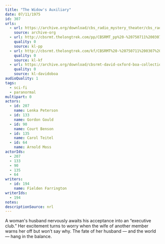 ```yaml
---
title: "The Widow's Auxiliary"
date: 07/11/1975
id: 307
urls: 
  - url: https://archive.org/download/cbs_radio_mystery_theater/cbs_radio_mystery_theater-0301-0350.zip/cbs_radio_mystery_theater-0301-0350%2Fcbsrmt_0307_the_widows_auxiliary_poor.mp3
    source: archive-org
  - url: http://cbsrmt.thelongtrek.com/pp/CBSRMT_pp%20-%20750711%200307%20The%20Widow%27s%20Auxiliary.mp3
    quality: 0
    source: kl-pp
  - url: http://cbsrmt.thelongtrek.com/kf/CBSRMT%20-%20750711%200307%20The%20Widow%27s%20Auxiliary_kf.mp3
    quality: 0
    source: kl-kf
  - url: https://archive.org/download/cbsrmt-david-oxford-boa-collection/CBSRMT-750711-0307-The-Widow's-Auxiliary-(64-44)_kf-{BoA}.mp3
    quality: 0
    source: kl-davidoboa
audioQuality: 1
tags: 
  - sci-fi
  - paranormal
multipart: 0
actors:  
  - id: 207
    name: Lenka Peterson  
  - id: 133
    name: Gordon Gould  
  - id: 90
    name: Court Benson  
  - id: 135
    name: Carol Teitel  
  - id: 64
    name: Arnold Moss
actorIds:  
  - 207  
  - 133  
  - 90  
  - 135  
  - 64
writers:  
  - id: 194
    name: Fielden Farrington
writerIds:  
  - 194
notes: 
descriptionSource: nrl
---
```

A woman's husband nervously awaits his acceptance into an “executive club.” Her excitement turns to worry when the wife of another member warns her off but won’t say why. The fate of her husband — and the world — hang in the balance.